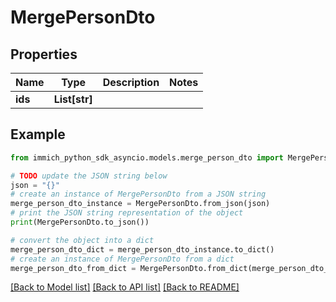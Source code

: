 # MergePersonDto


## Properties

Name | Type | Description | Notes
------------ | ------------- | ------------- | -------------
**ids** | **List[str]** |  | 

## Example

```python
from immich_python_sdk_asyncio.models.merge_person_dto import MergePersonDto

# TODO update the JSON string below
json = "{}"
# create an instance of MergePersonDto from a JSON string
merge_person_dto_instance = MergePersonDto.from_json(json)
# print the JSON string representation of the object
print(MergePersonDto.to_json())

# convert the object into a dict
merge_person_dto_dict = merge_person_dto_instance.to_dict()
# create an instance of MergePersonDto from a dict
merge_person_dto_from_dict = MergePersonDto.from_dict(merge_person_dto_dict)
```
[[Back to Model list]](../README.md#documentation-for-models) [[Back to API list]](../README.md#documentation-for-api-endpoints) [[Back to README]](../README.md)


